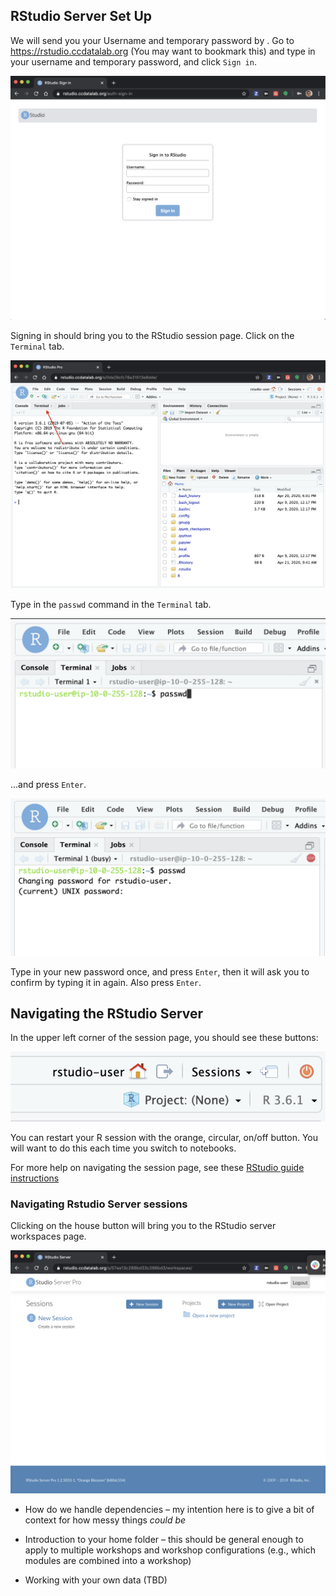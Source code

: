 ## RStudio Server Set Up

We will send you your Username and temporary password by <HOW WE ARE SENDING THEM THIS>.
Go to https://rstudio.ccdatalab.org (You may want to bookmark this) and type in your username and temporary password, and click `Sign in`.

![RStudio Login](screenshots/rstudio-server-login.png)

Signing in should bring you to the RStudio session page.
Click on the `Terminal` tab.

![RStudio Session](screenshots/rstudio-session.png)

Type in the `passwd` command in the `Terminal` tab.

![RStudio change password](screenshots/rstudio-change-password.png)

...and press `Enter`.

![RStudio change password](screenshots/rstudio-change-password-2.png)

Type in your new password once, and press `Enter`, then it will ask you to confirm by typing it in again.
Also press `Enter`.

## Navigating the RStudio Server

In the upper left corner of the session page, you should see these buttons:

![RStudio Navigation](screenshots/rstudio-session-buttons.png)

You can restart your R session with the orange, circular, on/off button.
You will want to do this each time you switch to notebooks.

For more help on navigating the session page, see these
[RStudio guide instructions](../intro-to-R-tidyverse/00a-rstudio_guide.md)

### Navigating Rstudio Server sessions

Clicking on the house button will bring you to the RStudio server workspaces page.

![RStudio Navigation](screenshots/rstudio-workspaces.png)


* How do we handle dependencies – my intention here is to give a bit of context for how messy things _could be_

* Introduction to your home folder – this should be general enough to apply to multiple workshops and workshop configurations (e.g., which modules are combined into a workshop)

* Working with your own data (TBD)
